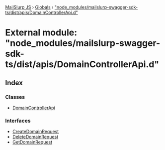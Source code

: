 [MailSlurp JS](../README.md) › [Globals](../globals.md) › ["node_modules/mailslurp-swagger-sdk-ts/dist/apis/DomainControllerApi.d"](_node_modules_mailslurp_swagger_sdk_ts_dist_apis_domaincontrollerapi_d_.md)

# External module: "node_modules/mailslurp-swagger-sdk-ts/dist/apis/DomainControllerApi.d"

## Index

### Classes

* [DomainControllerApi](../classes/_node_modules_mailslurp_swagger_sdk_ts_dist_apis_domaincontrollerapi_d_.domaincontrollerapi.md)

### Interfaces

* [CreateDomainRequest](../interfaces/_node_modules_mailslurp_swagger_sdk_ts_dist_apis_domaincontrollerapi_d_.createdomainrequest.md)
* [DeleteDomainRequest](../interfaces/_node_modules_mailslurp_swagger_sdk_ts_dist_apis_domaincontrollerapi_d_.deletedomainrequest.md)
* [GetDomainRequest](../interfaces/_node_modules_mailslurp_swagger_sdk_ts_dist_apis_domaincontrollerapi_d_.getdomainrequest.md)
